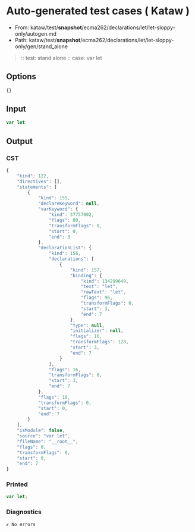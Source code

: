# Auto-generated test cases ( Kataw )
- From: kataw/test/__snapshot__/ecma262/declarations/let/let-sloppy-only/autogen.md
- Path: kataw/test/__snapshot__/ecma262/declarations/let/let-sloppy-only/gen/stand_alone
> :: test: stand alone
> :: case: var let
## Options

`````js
{}
`````
## Input

`````js
var let
`````
## Output

### CST

```javascript
{
    "kind": 122,
    "directives": [],
    "statements": [
        {
            "kind": 155,
            "declareKeyword": null,
            "varKeyword": {
                "kind": 37757002,
                "flags": 80,
                "transformFlags": 0,
                "start": 0,
                "end": 3
            },
            "declarationList": {
                "kind": 156,
                "declarations": [
                    {
                        "kind": 157,
                        "binding": {
                            "kind": 134299649,
                            "text": "let",
                            "rawText": "let",
                            "flags": 96,
                            "transformFlags": 0,
                            "start": 3,
                            "end": 7
                        },
                        "type": null,
                        "initializer": null,
                        "flags": 16,
                        "transformFlags": 128,
                        "start": 3,
                        "end": 7
                    }
                ],
                "flags": 16,
                "transformFlags": 0,
                "start": 3,
                "end": 7
            },
            "flags": 16,
            "transformFlags": 0,
            "start": 0,
            "end": 7
        }
    ],
    "isModule": false,
    "source": "var let",
    "fileName": "__root__",
    "flags": 0,
    "transformFlags": 0,
    "start": 0,
    "end": 7
}
```

### Printed

```javascript
var let;
```

### Diagnostics

```javascript
✔ No errors
```

